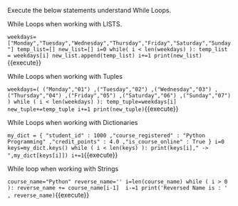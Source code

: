 Execute the below statements understand While Loops.

While Loops when working with LISTS.

`
weekdays=["Monday","Tuesday","Wednesday","Thursday","Friday","Saturday","Sunday"]
temp_list=[]
new_list=[]
i=0
while( i < len(weekdays) ):
    temp_list = weekdays[i]
    new_list.append(temp_list)
    i+=1
    print(new_list)
`{{execute}}

While Loops when working with Tuples 


`
weekdays=(
("Monday","01")
,("Tuesday","02")
,("Wednesday","03")
,("Thursday","04")
,("Friday","05")
,("Saturday","06")
,("Sunday","07")
)
while ( i < len(weekdays) ):
    temp_tuple=weekdays[i]
    new_tuple+=temp_tuple
    i+=1
    print(new_tuple)
`{{execute}}

While Loops when working with Dictionaries

`
my_dict = {
"student_id" : 1000
,"course_registered" : "Python Programming"
,"credit_points" : 4.0
,"is_course_online" : True
}
i=0
keys=my_dict.keys()
while ( i < len(keys) ):
    print(keys[i]," -> ",my_dict[keys[i]])
    i+=1
`{{execute}}

While loop when working with Strings

`
course_name="Python"
reverse_name=''
i=len(course_name)
while ( i > 0 ):
    reverse_name += course_name[i-1] 
    i-=1
    print('Reversed Name is : ' , reverse_name)
`{{execute}}
